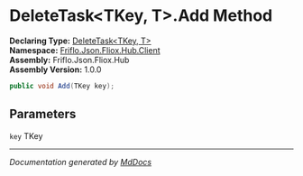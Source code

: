 ﻿<!--  
  <auto-generated>   
    The contents of this file were generated by a tool.  
    Changes to this file may be list if the file is regenerated  
  </auto-generated>   
-->

# DeleteTask\<TKey, T\>.Add Method

**Declaring Type:** [DeleteTask\<TKey, T\>](../index.md)  
**Namespace:** [Friflo.Json.Fliox.Hub.Client](../../index.md)  
**Assembly:** Friflo.Json.Fliox.Hub  
**Assembly Version:** 1.0.0

```csharp
public void Add(TKey key);
```

## Parameters

`key`  TKey

___

*Documentation generated by [MdDocs](https://github.com/ap0llo/mddocs)*
